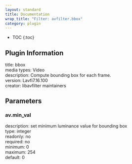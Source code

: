 ```yaml
---
layout: standard
title: Documentation
wrap_title: "Filter: avfilter.bbox"
category: plugin
---
```

* TOC
{:toc}

## Plugin Information

title: bbox  
media types:
Video  
description: Compute bounding box for each frame.  
version: Lavfi7.16.100  
creator: libavfilter maintainers  

## Parameters

### av.min_val

  
description:
set minimum luminance value for bounding box  
type: integer  
readonly: no  
required: no  
minimum: 0  
maximum: 254  
default: 0  

